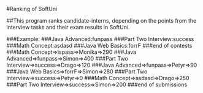 ﻿#Ranking of SoftUni

##This program ranks candidate-interns, depending on the points from the interview tasks and their exam results in SoftUni.

###Example:
###Java Advanced:funpass
###Part Two Interview:success
###Math Concept:asdasd
###Java Web Basics:forrF
###end of contests
###Math Concept=>ispass=>Monika=>290
###Java Advanced=>funpass=>Simon=>400
###Part Two Interview=>success=>Drago=>120
###Java Advanced=>funpass=>Petyr=>90
###Java Web Basics=>forrF=>Simon=>280
###Part Two Interview=>success=>Petyr=>0
###Math Concept=>asdasd=>Drago=>250
###Part Two Interview=>success=>Simon=>200
###end of submissions
